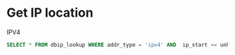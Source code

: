 <!-- TITLE: DB-IP -->
<!-- SUBTITLE: Service to obtain a location from IP using https://db-ip.com -->

# Get IP location 

IPV4 

```sql
SELECT * FROM dbip_lookup WHERE addr_type = 'ipv4' AND  ip_start <= unhex(CONV(INET_ATON('190.187.64.106'),10,16))  ORDER BY ip_start DESC LIMIT 1;
```
